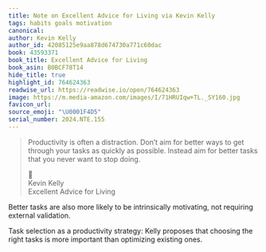 ```yaml
---
title: Note on Excellent Advice for Living via Kevin Kelly
tags: habits goals motivation
canonical:
author: Kevin Kelly
author_id: 42085125e9aa878d674730a771c60dac
book: 43593371
book_title: Excellent Advice for Living
book_asin: B0BCF78T14
hide_title: true
highlight_id: 764624363
readwise_url: https://readwise.io/open/764624363
image: https://m.media-amazon.com/images/I/71HRUIqw+TL._SY160.jpg
favicon_url:
source_emoji: "\U0001F4D5"
serial_number: 2024.NTE.155
---
```

> Productivity is often a distraction. Don’t aim for better ways to get through your tasks as quickly as possible. Instead aim for better tasks that you never want to stop doing.
> <div class="quoteback-footer"><div class="quoteback-avatar"><span class="mini-emoji"> 📕</span></div><div class="quoteback-metadata"><div class="metadata-inner"><span style="display:none">FROM:</span><div aria-label="Kevin Kelly" class="quoteback-author"> Kevin Kelly</div><div aria-label="Excellent Advice for Living" class="quoteback-title"> Excellent Advice for Living</div></div></div></div>

Better tasks are also more likely to be intrinsically motivating, not requiring external validation.

Task selection as a productivity strategy: Kelly proposes that choosing the right tasks is more important than optimizing existing ones.